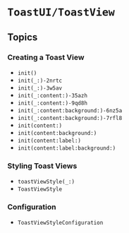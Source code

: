# ``ToastUI/ToastView``

## Topics

### Creating a Toast View

- ``init()``
- ``init(_:)-2nrtc``
- ``init(_:)-3w5av``
- ``init(_:content:)-35azh``
- ``init(_:content:)-9qd8h``
- ``init(_:content:background:)-6nz5a``
- ``init(_:content:background:)-7rfl8``
- ``init(content:)``
- ``init(content:background:)``
- ``init(content:label:)``
- ``init(content:label:background:)``

### Styling Toast Views

- ``toastViewStyle(_:)``
- ``ToastViewStyle``

### Configuration

- ``ToastViewStyleConfiguration``
